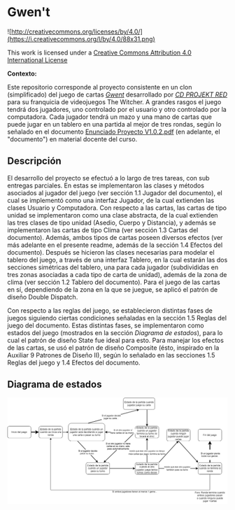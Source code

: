 # Gwen't

![http://creativecommons.org/licenses/by/4.0/](https://i.creativecommons.org/l/by/4.0/88x31.png)

This work is licensed under a
[Creative Commons Attribution 4.0 International License](http://creativecommons.org/licenses/by/4.0/)


**Contexto:**

Este repositorio corresponde al proyecto consistente en un clon (simplificado)
del juego de cartas [_Gwent_](https://www.playgwent.com/en) desarrollado por [_CD PROJEKT RED_](https://cdprojektred.com/en/) para su franquicia de videojuegos The Witcher.
A grandes rasgos el juego tendrá dos jugadores, uno controlado por el usuario y otro controlado por la computadora.
Cada jugador tendrá un mazo y una mano de cartas que puede jugar en un tablero en una partida al mejor de tres
rondas, según lo señalado en el documento [Enunciado Proyecto V1.0.2.pdf](https://www.u-cursos.cl/ingenieria/2023/1/CC3002/2/material_docente/detalle?id=6465061)
(en adelante, el "documento") en material docente del curso.

## Descripción
El desarrollo del proyecto se efectuó a lo largo de tres tareas, con sub entregas parciales. En estas se implementaron
las clases y métodos asociados al jugador del juego (ver sección 1.1 Jugador del documento), el cual se implementó como 
una interfaz Jugador, de la cual 
extienden las clases Usuario y Computadora. Con respecto a las cartas, las cartas de tipo unidad se implementaron 
como una clase abstracta, de la cual extienden las tres clases de tipo unidad (Asedio, Cuerpo y Distancia), y además
se implementaron las cartas de tipo Clima (ver sección 1.3 Cartas del documento). 
Además, ambos tipos de cartas poseen diversos efectos (ver más adelante en el presente readme, además de la sección 1.4
Efectos del documento). 
Después se hicieron las clases necesarias para modelar el tablero del juego, a través de una interfaz 
Tablero, en la cual  estarán las dos secciones simétricas del tablero, una para cada jugador (subdivididas en 
tres zonas asociadas a cada tipo de carta de unidad), además de la zona de clima (ver sección 1.2 Tablero del 
documento). Para el juego de las cartas  en sí, dependiendo de la zona en la que se juegue, 
se aplicó el patrón de diseño Double Dispatch.

Con respecto a las reglas del juego, se establecieron distintas fases de juegos siguiendo ciertas condiciones señaladas
en la sección 1.5 Reglas del juego del documento. Estas distintas fases, se implementaron como estados del juego 
(mostrados en la sección *Diagrama de estados*), 
para lo cual el patrón de diseño State fue ideal para esto.
Para manejar los efectos de las cartas, se usó el patrón de diseño Composite (ésto, inspirado en la Auxiliar
9 Patrones de Diseño II), según lo señalado en las secciones 1.5 Reglas del juego y 1.4 Efectos del documento.


## Diagrama de estados

![Diagrama de estados](Diagrama_estados_Gwent.drawio.png)
